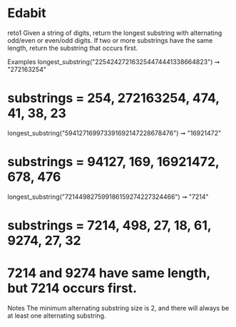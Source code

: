 # Edabit

reto1
Given a string of digits, return the longest substring with alternating odd/even or even/odd digits. If two or more substrings have the same length, return the substring that occurs first.

Examples
longest_substring("225424272163254474441338664823") ➞ "272163254"
# substrings = 254, 272163254, 474, 41, 38, 23

longest_substring("594127169973391692147228678476") ➞ "16921472"
# substrings = 94127, 169, 16921472, 678, 476

longest_substring("721449827599186159274227324466") ➞ "7214"
# substrings = 7214, 498, 27, 18, 61, 9274, 27, 32
# 7214 and 9274 have same length, but 7214 occurs first.
Notes
The minimum alternating substring size is 2, and there will always be at least one alternating substring.
